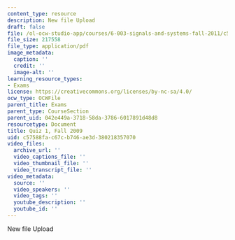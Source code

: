 ```yaml
---
content_type: resource
description: New file Upload
draft: false
file: /ol-ocw-studio-app/courses/6-003-signals-and-systems-fall-2011/c57588fac67cb746ae3d380218357070_MIT6_003F11_F09q1.pdf
file_size: 217558
file_type: application/pdf
image_metadata:
  caption: ''
  credit: ''
  image-alt: ''
learning_resource_types:
- Exams
license: https://creativecommons.org/licenses/by-nc-sa/4.0/
ocw_type: OCWFile
parent_title: Exams
parent_type: CourseSection
parent_uid: 042e449a-3718-58da-3786-6017891d48d8
resourcetype: Document
title: Quiz 1, Fall 2009
uid: c57588fa-c67c-b746-ae3d-380218357070
video_files:
  archive_url: ''
  video_captions_file: ''
  video_thumbnail_file: ''
  video_transcript_file: ''
video_metadata:
  source: ''
  video_speakers: ''
  video_tags: ''
  youtube_description: ''
  youtube_id: ''
---
```

New file Upload